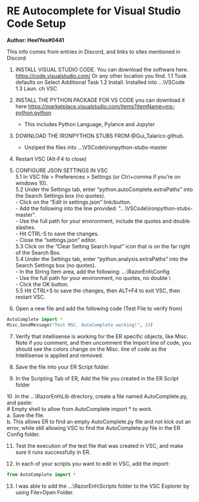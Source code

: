 # RE Autocomplete for Visual Studio Code Setup

**Author: HeelYes#0441**

This info comes from entries in Discord, and links to sites mentioned in Discord
1. INSTALL VISUAL STUDIO CODE.   You can download the software here.   
    https://code.visualstudio.com/  Or any other location you find.
        1.1 Took defaults on Select Additional Task
        1.2 Install.  Installed into …\VSCode\
        1.3 Laun.
         ch  VSC
  
2. INSTALL THE PYTHON PACKAGE FOR VS CODE you can download it here
    https://marketplace.visualstudio.com/items?itemName=ms-python.python
    - This includes Python Language, Pylance and Jupyter

3. DOWNLOAD THE IRONPYTHON STUBS FROM @Gui_Talarico github.  
    - Unziped the files into …\VSCode\ironpython-stubs-master

4. Restart VSC (Alt-F4 to close)

5. CONFIGURE JSON SETTINGS IN VSC      
    5.1 In VSC  file > Preferences > Settings (or Ctrl+comma if you’re on windows 10).    
    5.2 Under the Settings tab, enter “python.autoComplete.extraPaths” into the Search Settings box (no quotes).    
        - Click on the “Edit in settings.json” link/button.    
        - Add the following into the line provided:  "…\\VSCode\\ironpython-stubs-master".    
        - Use the full path for your environment, include the quotes and double slashes.    
        - Hit CTRL-S to save the changes.    
        - Close the “settings.json” editor.    
    5.3 Click on the “Clear Setting Search Input” icon that is on the far right of the Search Box.    
    5.4 Under the Settings tab, enter “python.analysis.extraPaths” into the Search Settings box (no quotes).    
        - In the String Item area, add the following: ...\RazorEnh\Config     
        - Use the full path for your environment, no quotes, no double \    
        - Click the OK button.    
    5.5 Hit CTRL+S to save the changes, then ALT+F4 to exit VSC, then restart VSC.    

6. Open a new file and add the following code (Test File to verify from)    
```py
AutoComplete import *
Misc.SendMessage("Test MSC. AutoComplete working!", 33)
```

7. Verify that Intellisense is working for the ER specific objects, like Misc.  Note if you comment, and then uncomment the Import line of code, you should see the colors change on the Misc. line of code as the Intellisense is applied and removed.    

8. Save the file into your ER Script folder.    

9. In the Scripting Tab of ER, Add the file you created in the ER Script folder    

10 .In the …\RazorEnh\Lib directory, create a file named AutoComplete.py, and paste:     
    # Empty shell to allow from AutoComplete import * to work.    
    a.    Save the file.    
    b.    This allows ER to find an empty AutoComplete.py file and not kick out an error, while still allowing VSC to find the AutoComplete.py file in the ER Config folder.    

11. Test the execution of the test file that was created in VSC, and make sure it runs successfully in ER.    
    
12. In each of your scripts you want to edit in VSC, add the import:    
```py
from AutoComplete import *    
```    

13. I was able to add the …\RazorEnh\Scripts folder to the VSC Explorer by using File>Open Folder.


